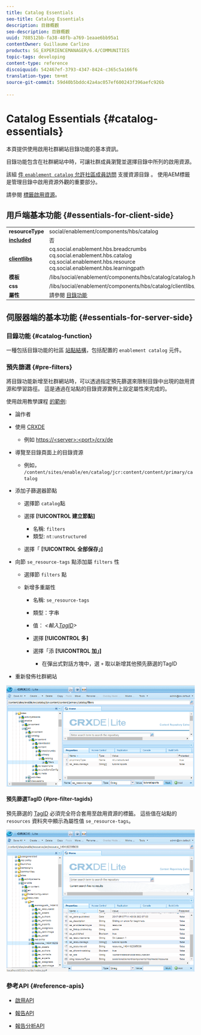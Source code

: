 ```yaml
---
title: Catalog Essentials
seo-title: Catalog Essentials
description: 目錄概觀
seo-description: 目錄概觀
uuid: 788512bb-fa38-48fb-a769-1eaae6bb95a1
contentOwner: Guillaume Carlino
products: SG_EXPERIENCEMANAGER/6.4/COMMUNITIES
topic-tags: developing
content-type: reference
discoiquuid: 542467ef-3793-4347-8424-c365c5a166f6
translation-type: tm+mt
source-git-commit: 59d40b5bddc42a4ac057ef600243f396aefc926b

---
```



# Catalog Essentials {#catalog-essentials}

本頁提供使用啟用社群網站目錄功能的基本資訊。

目錄功能包含在社群網站中時，可讓社群成員瀏覽並選擇目錄中所列的啟用資源。

該組 [ 件 `enablement catalog` 允許社區成員訪問](catalog.md) 支援資源目錄 [](resources.md)。 使用AEM標籤是管理目錄中啟用資源外觀的重要部分。

請參閱 [標籤啟用資源](tag-resources.md)。

## 用戶端基本功能 {#essentials-for-client-side}

<table> 
 <tbody> 
  <tr> 
   <td> <strong>resourceType</strong></td> 
   <td>social/enablement/components/hbs/catalog</td> 
  </tr> 
  <tr> 
   <td> <a href="scf.md#add-or-include-a-communities-component"><strong>included</strong></a></td> 
   <td>否</td> 
  </tr> 
  <tr> 
   <td> <a href="clientlibs.md"><strong>clientlibs</strong></a></td> 
   <td>cq.social.enablement.hbs.breadcrumbs<br /> cq.social.enablement.hbs.catalog<br /> cq.social.enablement.hbs.resource<br /> cq.social.enablement.hbs.learningpath</td> 
  </tr> 
  <tr> 
   <td> <strong>模板</strong></td> 
   <td> /libs/social/enablement/components/hbs/catalog/catalog.hbs<br /> </td> 
  </tr> 
  <tr> 
   <td> <strong>css</strong></td> 
   <td> /libs/social/enablement/components/hbs/catalog/clientlibs/catalog.css</td> 
  </tr> 
  <tr> 
   <td><strong> 屬性</strong></td> 
   <td>請參閱 <a href="catalog.md">目錄功能</a></td> 
  </tr> 
 </tbody> 
</table>

## 伺服器端的基本功能 {#essentials-for-server-side}

### 目錄功能 {#catalog-function}

一種包括目錄功能的社區 [站點結構](functions.md#catalog-function)，包括配置的 `enablement catalog` 元件。

### 預先篩選 {#pre-filters}

將目錄功能新增至社群網站時，可以透過指定預先篩選來限制目錄中出現的啟用資源和學習路徑。 這是通過在站點的目錄資源實例上設定屬性來完成的。

使用啟用教學課程 [的範例](getting-started-enablement.md):

* 論作者
* 使用 [CRXDE](../../help/sites-developing/developing-with-crxde-lite.md)

   * 例如 [https://&lt;server>:&lt;port>/crx/de](http://localhost:4502/crx/de)

* 導覽至目錄頁面上的目錄資源

   * 例如， `/content/sites/enable/en/catalog/jcr:content/content/primary/catalog`

* 添加子篩選器節點

   * 選擇節 `catalog`點
   * 選擇 **[!UICONTROL 建立節點]**

      * 名稱: `filters`
      * 類型: `nt:unstructured`
   * 選擇「 **[!UICONTROL 全部保存」]**


* 向節 `se_resource-tags` 點添加屬 `filters` 性

   * 選擇節 `filters` 點
   * 新增多重屬性

      * 名稱: `se_resource-tags`
      * 類型：字串
      * 值： *&lt;輸入[TagID](#pre-filter-tagids)>*
      * 選擇 **[!UICONTROL 多]**
      * 選擇「添 **[!UICONTROL 加」]**

         * 在彈出式對話方塊中，選 `+` 取以新增其他預先篩選的TagID

* 重新發佈社群網站

![chlimage_1-189](assets/chlimage_1-189.png)

#### 預先篩選TagID {#pre-filter-tagids}

預先篩選的 [TagID](../../help/sites-developing/framework.md#tagid) 必須完全符合套用至啟用資源的標籤。 這些值在站點的 `resources` 資料夾中顯示為屬性值 `se_resource-tags`。

![chlimage_1-190](assets/chlimage_1-190.png)

### 參考API {#reference-apis}

* [啟用API](https://helpx.adobe.com/experience-manager/6-4/sites/developing/using/reference-materials/javadoc/com/adobe/cq/social/enablement/client/api/package-summary.html)

* [報告API](https://helpx.adobe.com/experience-manager/6-4/sites/developing/using/reference-materials/javadoc/com/adobe/cq/social/enablement/client/reporting/api/package-summary.html)

* [報告分析API](https://helpx.adobe.com/experience-manager/6-4/sites/developing/using/reference-materials/javadoc/com/adobe/cq/social/enablement/client/reporting/analytics/api/package-summary.html)

